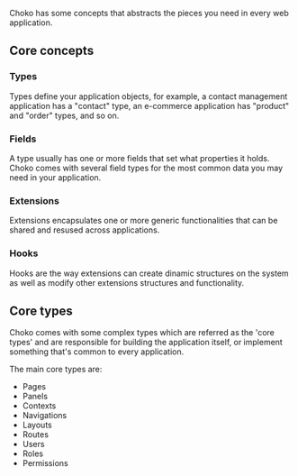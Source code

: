 Choko has some concepts that abstracts the pieces you need in every web application.

## Core concepts

### Types

Types define your application objects, for example, a contact management application has a "contact" type, an e-commerce application has "product" and "order" types, and so on.

### Fields

A type usually has one or more fields that set what properties it holds. Choko comes with several field types for the most common data you may need in your application.

### Extensions

Extensions encapsulates one or more generic functionalities that can be shared and resused across applications.

### Hooks

Hooks are the way extensions can create dinamic structures on the system as well as modify other extensions structures and functionality.

## Core types

Choko comes with some complex types which are referred as the 'core types' and are responsible for building the application itself, or implement something that's common to every application.

The main core types are:

 - Pages
 - Panels
 - Contexts
 - Navigations
 - Layouts
 - Routes
 - Users
 - Roles
 - Permissions
